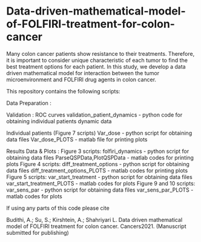 # Data-driven-mathematical-model-of-FOLFIRI-treatment-for-colon-cancer

Many colon cancer patients show resistance to their treatments. Therefore, it is important to consider unique characteristic of each tumor to find the best treatment options for each patient. In this study, we develop a data driven mathematical model for interaction between the tumor microenvironment and FOLFIRI drug agents in colon cancer.

This repository contains the following scripts:

Data Preparation :

Validation :
  ROC curves
    validation_patient_dynamics - python code for obtaining individual patients dynamic data  

  Individual patients (Figure 7 scripts)
    Var_dose - python script for obtaining data files
    Var_dose_PLOTS - matlab file for printing plots

Results Data & Plots  :
  Figure 3 scripts: 
    folfiri_dynamics - python script for obtaining data files 
    ParseQSPData,PlotQSPData - matlab codes for printing plots
  Figure 4 scripts:
    diff_treatment_options - python script for obtaining data files
    diff_treatment_options_PLOTS - matlab codes for printing plots
  Figure 5 scripts: 
    var_start_treatment - python script for obtaining data files
    var_start_treatment_PLOTS - matlab codes for plots
  Figure 9 and 10 scripts:
    var_sens_par - python script for obtaining data files
    var_sens_par_PLOTS - matlab codes for plots



If using any parts of this code please cite

Budithi, A.; Su, S.; Kirshtein, A.; Shahriyari L. Data driven mathematical model of FOLFIRI treatment for colon cancer. Cancers2021. (Manuscript submitted for publishing)
